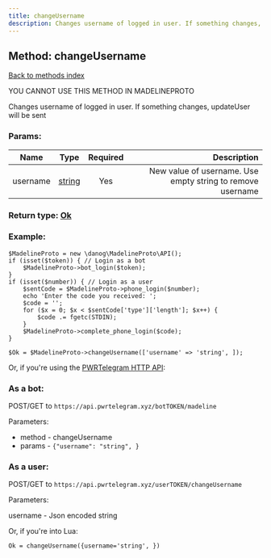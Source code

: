 ```yaml
---
title: changeUsername
description: Changes username of logged in user. If something changes, updateUser will be sent
---
```

## Method: changeUsername  
[Back to methods index](index.md)


YOU CANNOT USE THIS METHOD IN MADELINEPROTO


Changes username of logged in user. If something changes, updateUser will be sent

### Params:

| Name     |    Type       | Required | Description |
|----------|:-------------:|:--------:|------------:|
|username|[string](../types/string.md) | Yes|New value of username. Use empty string to remove username|


### Return type: [Ok](../types/Ok.md)

### Example:


```
$MadelineProto = new \danog\MadelineProto\API();
if (isset($token)) { // Login as a bot
    $MadelineProto->bot_login($token);
}
if (isset($number)) { // Login as a user
    $sentCode = $MadelineProto->phone_login($number);
    echo 'Enter the code you received: ';
    $code = '';
    for ($x = 0; $x < $sentCode['type']['length']; $x++) {
        $code .= fgetc(STDIN);
    }
    $MadelineProto->complete_phone_login($code);
}

$Ok = $MadelineProto->changeUsername(['username' => 'string', ]);
```

Or, if you're using the [PWRTelegram HTTP API](https://pwrtelegram.xyz):

### As a bot:

POST/GET to `https://api.pwrtelegram.xyz/botTOKEN/madeline`

Parameters:

* method - changeUsername
* params - `{"username": "string", }`



### As a user:

POST/GET to `https://api.pwrtelegram.xyz/userTOKEN/changeUsername`

Parameters:

username - Json encoded string



Or, if you're into Lua:

```
Ok = changeUsername({username='string', })
```

